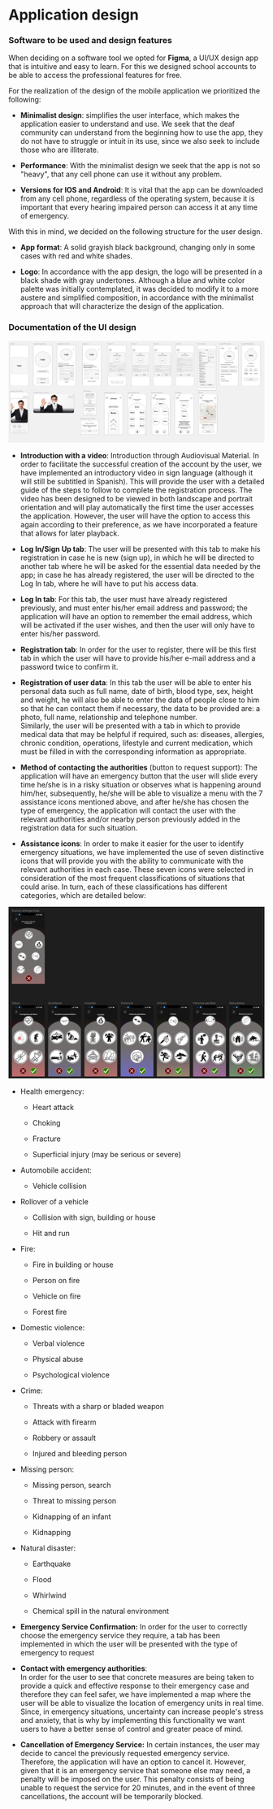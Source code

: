 # Application design 

### Software to be used and design features 

When deciding on a software tool we opted for **Figma**, a UI/UX design app that is intuitive and easy to learn. For this we designed school accounts to be able to access the professional features for free.  

For the realization of the design of the mobile application we prioritized the following: 

- **Minimalist design**: simplifies the user interface, which makes the application easier to understand and use. We seek that the deaf community can understand from the beginning how to use the app, they do not have to struggle or intuit in its use, since we also seek to include those who are illiterate. 

- **Performance**: With the minimalist design we seek that the app is not so "heavy", that any cell phone can use it without any problem. 

- **Versions for IOS and Android**: It is vital that the app can be downloaded from any cell phone, regardless of the operating system, because it is important that every hearing impaired person can access it at any time of emergency.

With this in mind, we decided on the following structure for the user design. 

- **App format**:  A solid grayish black background, changing only in some cases with red and white shades. 

- **Logo**:  In accordance with the app design, the logo will be presented in a black shade with gray undertones. Although a blue and white color palette was initially contemplated, it was decided to modify it to a more austere and simplified composition, in accordance with the minimalist approach that will characterize the design of the application.


### Documentation of the UI design

<p align="center">
  <img src="/Assets/low-fidelity model.jpeg">
</p>

- **Introduction with a video**: Introduction through Audiovisual Material. In order to facilitate the successful creation of the account by the user, we have implemented an introductory video in sign language (although it will still be subtitled in Spanish). This will provide the user with a detailed guide of the steps to follow to complete the registration process. The video has been designed to be viewed in both landscape and portrait orientation and will play automatically the first time the user accesses the application. However, the user will have the option to access this again according to their preference, as we have incorporated a feature that allows for later playback. 

- **Log In/Sign Up tab**:  The user will be presented with this tab to make his registration in case he is new (sign up), in which he will be directed to another tab where he will be asked for the essential data needed by the app; in case he has already registered, the user will be directed to the Log In tab, where he will have to put his access data.  

- **Log In tab**: For this tab, the user must have already registered previously, and must enter his/her email address and password; the application will have an option to remember the email address, which will be activated if the user wishes, and then the user will only have to enter his/her password.

- **Registration tab**: In order for the user to register, there will be this first tab in which the user will have to provide his/her e-mail address and a password twice to confirm it.

- **Registration of user data**:  In this tab the user will be able to enter his personal data such as full name, date of birth, blood type, sex, height and weight, he will also be able to enter the data of people close to him so that he can contact them if necessary, the data to be provided are: a photo, full name, relationship and telephone number.  
Similarly, the user will be presented with a tab in which to provide medical data that may be helpful if required, such as: diseases, allergies, chronic condition, operations, lifestyle and current medication, which must be filled in with the corresponding information as appropriate.  

- **Method of contacting the authorities** (button to request support): The application will have an emergency button that the user will slide every time he/she is in a risky situation or observes what is happening around him/her, subsequently, he/she will be able to visualize a menu with the 7 assistance icons mentioned above, and after he/she has chosen the type of emergency, the application will contact the user with the relevant authorities and/or nearby person previously added in the registration data for such situation.  

- **Assistance icons**: In order to make it easier for the user to identify emergency situations, we have implemented the use of seven distinctive icons that will provide you with the ability to communicate with the relevant authorities in each case. These seven icons were selected in consideration of the most frequent classifications of situations that could arise. In turn, each of these classifications has different categories, which are detailed below: 

<p align="center">
  <img src="/Assets/Icons.jpeg">
</p>

- Health emergency:  

	- Heart attack 

	- Choking 

	- Fracture 

	- Superficial injury (may be serious or severe) 

- Automobile accident: 

	- Vehicle collision 

- Rollover of a vehicle 

	- Collision with sign, building or house 

	- Hit and run 

- Fire: 

	- Fire in building or house 

	- Person on fire 

	- Vehicle on fire 

	- Forest fire 

- Domestic violence: 

	- Verbal violence 

	- Physical abuse 

	- Psychological violence 

- Crime: 

	- Threats with a sharp or bladed weapon 

	- Attack with firearm 

	- Robbery or assault 

	- Injured and bleeding person 

- Missing person: 

	- Missing person, search 

	- Threat to missing person 

	- Kidnapping of an infant 

	- Kidnapping 

- Natural disaster: 

	- Earthquake 

	- Flood 

	- Whirlwind 

	- Chemical spill in the natural environment

   
- **Emergency Service Confirmation:**
In order for the user to correctly choose the emergency service they require, a tab has been implemented in which the user will be presented with the type of emergency to request


- **Contact with emergency authorities**:  
In order for the user to see that concrete measures are being taken to provide a quick and effective response to their emergency case and therefore they can feel safer, we have implemented a map where the user will be able to visualize the location of emergency units in real time. Since, in emergency situations, uncertainty can increase people's stress and anxiety, that is why by implementing this functionality we want users to have a better sense of control and greater peace of mind.


- **Cancellation of Emergency Service:**
In certain instances, the user may decide to cancel the previously requested emergency service. Therefore, the application will have an option to cancel it. However, given that it is an emergency service that someone else may need, a penalty will be imposed on the user. This penalty consists of being unable to request the service for 20 minutes, and in the event of three cancellations, the account will be temporarily blocked.
